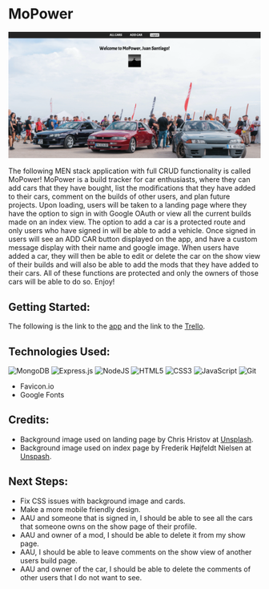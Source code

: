 # MoPower
![This is an image](public/images/screen-shots/MoPower-Landing-Page.png)

The following MEN stack application with full CRUD functionality is called MoPower! MoPower is a build tracker for car enthusiasts, where they can add cars that they have bought, list the modifications that they have added to their cars, comment on the builds of other users, and plan future projects. Upon loading, users will be taken to a landing page where they have the option to sign in with Google OAuth or view all the current builds made on an index view. The option to add a car is a protected route and only users who have signed in will be able to add a vehicle. Once signed in users will see an ADD CAR button displayed on the app, and have a custom message display with their name and google image. When users have added a car, they will then be able to edit or delete the car on the show view of their builds and will also be able to add the mods that they have added to their cars. All of these functions are protected and only the owners of those cars will be able to do so. Enjoy!

## Getting Started:
The following is the link to the [app](https://mo-power.herokuapp.com/) and the link to the [Trello](https://trello.com/b/w7z4rfGO/mopower).

## Technologies Used:
![MongoDB](https://img.shields.io/badge/MongoDB-%234ea94b.svg?style=for-the-badge&logo=mongodb&logoColor=white)
![Express.js](https://img.shields.io/badge/express.js-%23404d59.svg?style=for-the-badge&logo=express&logoColor=%2361DAFB)
![NodeJS](https://img.shields.io/badge/node.js-6DA55F?style=for-the-badge&logo=node.js&logoColor=white)
![HTML5](https://img.shields.io/badge/html5-%23E34F26.svg?style=for-the-badge&logo=html5&logoColor=white)
![CSS3](https://img.shields.io/badge/css3-%231572B6.svg?style=for-the-badge&logo=css3&logoColor=white)
![JavaScript](https://img.shields.io/badge/javascript-%23323330.svg?style=for-the-badge&logo=javascript&logoColor=%23F7DF1E)
![Git](https://img.shields.io/badge/git-%23F05033.svg?style=for-the-badge&logo=git&logoColor=white)
- Favicon.io
- Google Fonts

## Credits:
- Background image used on landing page by Chris Hristov at [Unsplash](https://unsplash.com/@itschrisyo).
- Background image used on index page by Frederik Højfeldt Nielsen at [Unspash](https://unsplash.com/photos/eEpF3zcICfE).

## Next Steps: 
- Fix CSS issues with background image and cards.
- Make a more mobile friendly design.
- AAU and someone that is signed in, I should be able to see all the cars that someone owns on the show page of their profile.
- AAU and owner of a mod, I should be able to delete it from my show page.
- AAU, I should be able to leave comments on the show view of another users build page.
- AAU and owner of the car, I should be able to delete the comments of other users that I do not want to see.